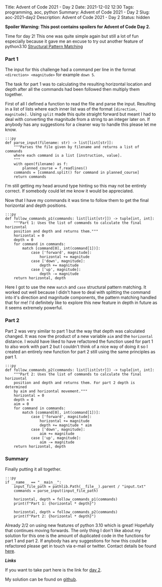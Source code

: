 Title: Advent of Code 2021 - Day 2
Date: 2021-12-02 12:30
Tags: programming, aoc, python
Summary: Advent of Code 2021 - Day 2
Slug: aoc-2021-day2
Description: Advent of Code 2021 - Day 2
Status: hidden

**Spoiler Warning: This post contains spoilers for Advent of Code Day 2.**

Time for day 2! This one was quite simple again but still a lot of fun especially because it gave me an excuse to try out another feature of python3.10 [Structural Pattern Matching](https://www.python.org/dev/peps/pep-0636/)

### Part 1

The input for this challenge had a command per line in the format `<direction> <magnitude>` for example `down 5`. 

The task for part 1 was to calculating the resulting horizontal location and depth after all the commands had been followed then multiply them together.

First of all I defined a function to read the file and parse the input. Resulting in a list of lists where each inner list was of the format `[direction, magnitude].` Using `split` made this quite straight forward but meant I had to deal with converting the magnitude from a string to an integer later on. If anybody has any suggestions for a cleaner way to handle this please let me know.

    :::py
    def parse_input(filename: str) -> list[list[str]]:
        """Parses the file given by filename and returns a list of commands
        where each command is a list [instruction, value].
        """
        with open(filename) as f:
            planned_course = f.readlines()
        commands = [command.split() for command in planned_course]
        return commands

I'm still getting my head around type hinting so this may not be entirely correct. If somebody could let me know it would be appreciated.

Now that I have my commands it was time to follow them to get the final horizontal and depth positions.

    :::py
    def follow_commands_p1(commands: list[list[str]]) -> tuple[int, int]:
        """Part 1: Uses the list of commands to calculate the final horizontal 
        position and depth and returns them."""
        horizontal = 0
        depth = 0
        for command in commands:
            match [command[0], int(command[1])]:
                case ['forward', magnitude]:
                    horizontal += magnitude
                case ['down', magnitude]:
                    depth += magnitude
                case ['up', magnitude]:
                    depth -= magnitude
        return horizontal, depth

Here I got to use the new `match` and `case` structural pattern matching. It worked out well because I didn't have to deal with splitting the command into it's direction and magnitude components, the pattern matching handled that for me! I'd definitely like to explore this new feature in depth in future as it seems extremely powerful.

### Part 2

Part 2 was very similar to part 1 but the way that depth was calculated changed. It was now the product of a new variable `aim` and the `horizontal` distance. I would have liked to have refactored the function used for part 1 to also work with part 2 but I couldn't think of a nice way of doing it so I created an entirely new function for part 2 still using the same principles as part 1.

    :::py
    def follow_commands_p2(commands: list[list[str]]) -> tuple[int, int]:
        """Part 2: Uses the list of commands to calculate the final horizontal
        position and depth and returns them. For part 2 depth is determined
        by aim and horizontal movement."""
        horizontal = 0
        depth = 0
        aim = 0
        for command in commands:
            match [command[0], int(command[1])]:
                case ['forward', magnitude]:
                    horizontal += magnitude
                    depth += magnitude * aim
                case ['down', magnitude]:
                    aim += magnitude
                case ['up', magnitude]:
                    aim -= magnitude
        return horizontal, depth

### Summary 

Finally putting it all together.

    :::py
    if __name__ == "__main__":
        input_file_path = pathlib.Path(__file__).parent / "input.txt"
        commands = parse_input(input_file_path)

        horizontal, depth = follow_commands_p1(commands)
        print(f"Part 1: {horizontal * depth}")

        horizontal, depth = follow_commands_p2(commands)
        print(f"Part 2: {horizontal * depth}")    

Already 2/2 on using new features of python 3.10 which is great! Hopefully that continues moving forwards. The only thing I don't like about my solution for this one is the amount of duplicated code in the functions for part 1 and part 2. If anybody has any suggestions for how this could be refactored please get in touch via e-mail or twitter. Contact details be found [here]({filename}/pages/about.md).

***Links***

If you want to take part here is the link for [day 2](https://adventofcode.com/2021/day/2).

My solution can be found on [github](https://github.com/rosswf/AdventOfCode2021/blob/main/day2/solution.py).
